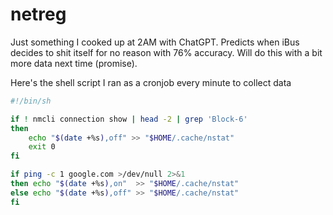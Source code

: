 # netreg

Just something I cooked up at 2AM with ChatGPT. Predicts when iBus decides to shit itself for no reason with 76% accuracy. Will do this with a bit more data next time (promise).

Here's the shell script I ran as a cronjob every minute to collect data

```sh
#!/bin/sh

if ! nmcli connection show | head -2 | grep 'Block-6'
then
    echo "$(date +%s),off" >> "$HOME/.cache/nstat"
    exit 0
fi

if ping -c 1 google.com >/dev/null 2>&1
then echo "$(date +%s),on"  >> "$HOME/.cache/nstat"
else echo "$(date +%s),off" >> "$HOME/.cache/nstat"
fi
```
